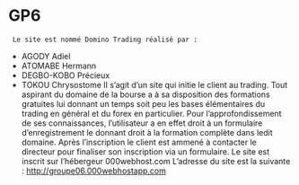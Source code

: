 # GP6

     Le site est nommé Domino Trading réalisé par :
-	AGODY Adiel
-	ATOMABE Hermann
-	DEGBO-KOBO Précieux
-	TOKOU Chrysostome
     Il s’agit d’un site qui initie le client au trading. Tout aspirant du domaine de la bourse a à sa disposition des formations gratuites lui donnant un temps soit peu les bases élémentaires du trading en général et du forex en particulier. Pour l’approfondissement de ses connaissances, l’utilisateur a en effet droit à un formulaire d’enregistrement le donnant droit à la formation complète dans ledit domaine. Après l’inscription le client est ammené à contacter le directeur pour finaliser son inscription  via un formulaire.
 Le site est inscrit sur l’hébergeur 000webhost.com 
L’adresse du site est la suivante :    http://groupe06.000webhostapp.com






